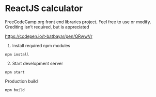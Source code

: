 # ReactJS calculator

FreeCodeCamp.org front end libraries project.
Feel free to use or modify.
Crediting isn’t required, but is appreciated

https://codepen.io/t-batbayar/pen/QRwwVr

1. Install required npm modules
```
npm install
```

2. Start development server
```
npm start
```

Production build
```
npm build
```
